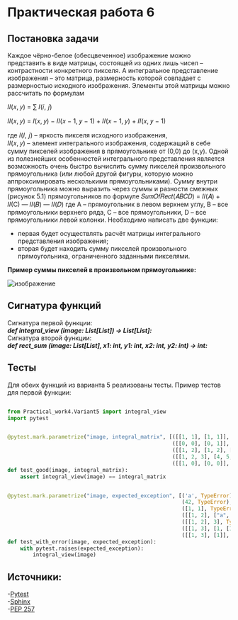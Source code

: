 # Практическая работа 6
## Постановка задачи
  Каждое чёрно-белое (обесцвеченное) изображение можно представить в
виде матрицы, состоящей из одних лишь чисел – контрастности конкретного
пикселя. А интегральное представление изображения – это матрица, размерность
которой совпадает с размерностью исходного изображения. Элементы этой
матрицы можно рассчитать по формулам

𝐼𝐼(𝑥, 𝑦) = ∑ 𝐼(𝑖, 𝑗)

𝐼𝐼(𝑥, 𝑦) = 𝐼(𝑥, 𝑦) − 𝐼𝐼(𝑥 − 1, 𝑦 − 1) + 𝐼𝐼(𝑥 − 1, 𝑦) + 𝐼𝐼(𝑥, 𝑦 − 1)

  где 𝐼(𝐼, 𝑗) – яркость пикселя исходного изображения,  
    𝐼𝐼(𝑥, 𝑦) – элемент интегрального изображения, содержащий в себе сумму
пикселей изображения в прямоугольнике от (0,0) до (x,y).
    Одной из полезнейших особенностей интегрального представления
является возможность очень быстро вычислить сумму пикселей произвольного
прямоугольника (или любой другой фигуры, которую можно аппроксимировать
несколькими прямоугольниками). Сумму внутри прямоугольника можно
выразить через суммы и разности смежных (рисунок 5.1) прямоугольников по
формуле
𝑆𝑢𝑚𝑂𝑓𝑅𝑒𝑐𝑡(𝐴𝐵𝐶𝐷) = 𝐼𝐼(𝐴) + 𝐼𝐼(С) — 𝐼𝐼(𝐵) — 𝐼𝐼(𝐷)
где А – прямоугольник в левом верхнем углу,
  B – все прямоугольники верхнего ряда,
  C – все прямоугольники,
  D – все прямоугольники левой колонки.
  Необходимо написать две функции:
  - первая будет осуществлять расчёт матрицы интегрального представления
изображения;
  - вторая будет находить сумму пикселей произвольного прямоугольника,
ограниченного заданными пикселями.  

**Пример суммы пикселей в произвольном прямоугольнике:**

![изображение](https://user-images.githubusercontent.com/99234174/195592740-8cca6dc4-2969-4636-b620-2d9a345d8cf5.png)

## Сигнатура функций
Сигнатура первой функции:  
***def integral_view (image: List[List]) -> List[List]:***  
Сигнатура второй функции:  
***def rect_sum (image: List[List], x1: int, y1: int, x2: int, y2: int) -> int:***  
## Тесты
Для  обеих функций из варианта 5 реализованы тесты. Пример тестов для первой функции:

```python

from Practical_work4.Variant5 import integral_view
import pytest


@pytest.mark.parametrize("image, integral_matrix", [([[1, 1], [1, 1]], [[1, 2], [2, 4]]),
                                                    ([[0, 0], [0, 1]], [[0, 0], [0, 1]]),
                                                    ([[1, 2], [1, 2], [1, 2]], [[1, 3], [2, 6], [3, 9]]),
                                                    ([[1, 2, 3], [4, 5, 6]], [[1, 3, 6], [5, 12, 21]]),
                                                    ([[1, 0], [0, 0]], [[1, 1], [1, 1]])])
def test_good(image, integral_matrix):
    assert integral_view(image) == integral_matrix


@pytest.mark.parametrize("image, expected_exception", [('a', TypeError),
                                                       (42, TypeError),
                                                       ([1, 1], TypeError),
                                                       ([[1, 2], ["a", "b"]], TypeError),
                                                       ([[1, 2], 3], TypeError),
                                                       ([[1, 3], [1, [1]]], TypeError),
                                                       ([[1, 3], [1]], IndexError)])
def test_with_error(image, expected_exception):
    with pytest.raises(expected_exception):
        integral_view(image)
```

## Источники:
-[Pytest](https://docs.pytest.org/en/latest/)  
-[Sphinx](https://www.sphinx-doc.org/en/master/index.html)  
-[PEP 257](https://www.python.org/dev/peps/pep-0257/)  
